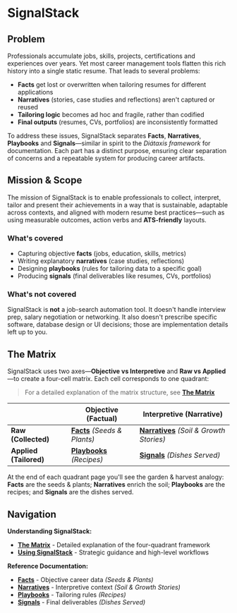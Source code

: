 # SignalStack

## Problem

Professionals accumulate jobs, skills, projects, certifications and experiences over years. Yet most career management tools flatten this rich history into a single static resume. That leads to several problems:

- **Facts** get lost or overwritten when tailoring resumes for different applications
- **Narratives** (stories, case studies and reflections) aren't captured or reused
- **Tailoring logic** becomes ad hoc and fragile, rather than codified
- **Final outputs** (resumes, CVs, portfolios) are inconsistently formatted

To address these issues, SignalStack separates **Facts**, **Narratives**, **Playbooks** and **Signals**—similar in spirit to the *Diátaxis framework* for documentation. Each part has a distinct purpose, ensuring clear separation of concerns and a repeatable system for producing career artifacts.

## Mission & Scope

The mission of SignalStack is to enable professionals to collect, interpret, tailor and present their achievements in a way that is sustainable, adaptable across contexts, and aligned with modern resume best practices—such as using measurable outcomes, action verbs and **ATS-friendly** layouts.

### What's covered

- Capturing objective **facts** (jobs, education, skills, metrics)
- Writing explanatory **narratives** (case studies, reflections)
- Designing **playbooks** (rules for tailoring data to a specific goal)
- Producing **signals** (final deliverables like resumes, CVs, portfolios)

### What's not covered

SignalStack is **not** a job-search automation tool. It doesn't handle interview prep, salary negotiation or networking. It also doesn't prescribe specific software, database design or UI decisions; those are implementation details left up to you.

## The Matrix

SignalStack uses two axes—**Objective vs Interpretive** and **Raw vs Applied**—to create a four-cell matrix. Each cell corresponds to one quadrant:

> For a detailed explanation of the matrix structure, see **[The Matrix](../reference/the-matrix.md)**

|                    | **Objective (Factual)**                    | **Interpretive (Narrative)**               |
|--------------------|---------------------------------------------|---------------------------------------------|
| **Raw (Collected)** | [**Facts**](../reference/facts.md) *(Seeds & Plants)*   | [**Narratives**](../reference/narratives.md) *(Soil & Growth Stories)* |
| **Applied (Tailored)** | [**Playbooks**](../reference/playbooks.md) *(Recipes)*  | [**Signals**](../reference/signals.md) *(Dishes Served)* |

At the end of each quadrant page you'll see the garden & harvest analogy: **Facts** are the seeds & plants; **Narratives** enrich the soil; **Playbooks** are the recipes; and **Signals** are the dishes served.

## Navigation

**Understanding SignalStack:**
- **[The Matrix](../reference/the-matrix.md)** - Detailed explanation of the four-quadrant framework
- **[Using SignalStack](using-signalstack.md)** - Strategic guidance and high-level workflows

**Reference Documentation:**
- **[Facts](../reference/facts.md)** - Objective career data *(Seeds & Plants)*
- **[Narratives](../reference/narratives.md)** - Interpretive context *(Soil & Growth Stories)*
- **[Playbooks](../reference/playbooks.md)** - Tailoring rules *(Recipes)*
- **[Signals](../reference/signals.md)** - Final deliverables *(Dishes Served)*
